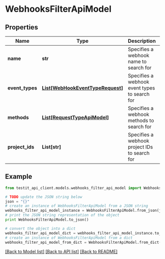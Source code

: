 # WebhooksFilterApiModel


## Properties
Name | Type | Description | Notes
------------ | ------------- | ------------- | -------------
**name** | **str** | Specifies a webhook name to search for | [optional] 
**event_types** | [**List[WebHookEventTypeRequest]**](WebHookEventTypeRequest.md) | Specifies a webhook event types to search for | [optional] 
**methods** | [**List[RequestTypeApiModel]**](RequestTypeApiModel.md) | Specifies a webhook methods to search for | [optional] 
**project_ids** | **List[str]** | Specifies a webhook project IDs to search for | [optional] 

## Example

```python
from testit_api_client.models.webhooks_filter_api_model import WebhooksFilterApiModel

# TODO update the JSON string below
json = "{}"
# create an instance of WebhooksFilterApiModel from a JSON string
webhooks_filter_api_model_instance = WebhooksFilterApiModel.from_json(json)
# print the JSON string representation of the object
print WebhooksFilterApiModel.to_json()

# convert the object into a dict
webhooks_filter_api_model_dict = webhooks_filter_api_model_instance.to_dict()
# create an instance of WebhooksFilterApiModel from a dict
webhooks_filter_api_model_from_dict = WebhooksFilterApiModel.from_dict(webhooks_filter_api_model_dict)
```
[[Back to Model list]](../README.md#documentation-for-models) [[Back to API list]](../README.md#documentation-for-api-endpoints) [[Back to README]](../README.md)


